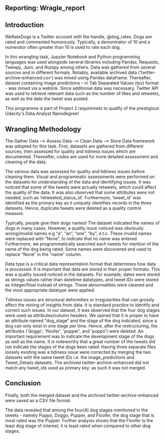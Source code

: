 ## Reporting: Wragle_report


## Introduction

WeRateDogs is a Twitter account with the handle, @dog_rates. Dogs are rated and commented humorously. Typically, a denominator of 10 and a numerator often greater than 10 is used to rate each dog.

In this wrangling task, Jupyter Notebook and Python programming languages was used alongside several libraries including Pandas, Requests, Tweepy, Json, and Numpy among others. Data was gathered from several sources and in different formats. Notably, available archived data ('twitter-archive-enhanced.csv') was mined using Pandas dataframe. Thereafter, dataset containing image predictions – in Tab Separated Values (tsv) format - was mined via a weblink. Since additional data was necessary, Twitter API was used to retrieve relevant data such as the number of likes and retweets, as well as the date the tweet was posted.

This programme is part of Project 2 requiremets to qualify of the prestigious Udacity's Data Analyst Nanodegree!


## Wrangling Methodology

The Gather Data --> Assess Data --> Clean Data --> Store Data framework was adopted for this task. First, datasets are gathered from different sources, then assessed for quality and tidiness issues which are documented.  Thereafter, codes are used for more detailed assessment and cleaning of the data.


The various data was assessed for quality and tidiness issues before cleaning them. Visual and programmatic assessments were performed on the datasets for understanding of the data and identifying issues. It was noticed that some of the tweets were actually retweets, which could affect the quality of the data. It was also observed that some attributes were not needed, such as ‘retweeted_status_id’. Furthermore, ‘tweet_id’ was identified as the primary key as it uniquely identifies records in the three datasets. Hence, duplicate tweets were deleted as a quality control measure.

Typically, people give their dogs names! The dataset indicated the names of dogs in many cases. However, a quality issue noticed was obviously wrong/invalid names e.g “a”, “an”, “one”, “by”, e.t.c. These invalid names were replaced with “None”, to indicate that no name was entered. Furthermore, we programmatically searched each tweets for mention of the name of the dog being rated. Some names were discovered and used to replace “None” in the “name” column.

Data type is a critical data representation format that determines how data is processed. It is important that data are stored in their proper formats. This was a quality issued noticed in the datasets. For example, dates were stored as strings values rather than datetime datatypes, and tweet IDs were stored as Integer/float instead of strings. These abnormalities were cleaned and the most appropriate datatype were applied.

Tidiness issues are structural deformities or irregularities that can grossly affect the mining of insights from data. It is standard practice to identify and correct such issues. In our dataset, it was observed that the four dog stages were used as attributes/column headers. We opined that it is proper to have an attribute named “dog_stage” and the stage of the dog indicated, since a dog can only exist in one stage per time. Hence, after the restructuring, the attributes ('doggo', 'floofer', 'pupper', and 'puppo') were deleted. An important requirement was to indicate the development stage of the dogs as well as the name. It is noteworthy that a great number of the tweets did not indicate the stages of the dogs been rated.
Having three separate files loosely existing was a tidiness issue were corrected by merging the two datasets with the same tweet IDs i.e. the image_predictions and Tweet_Details datasets. The archived twitter-archive-enhanced did not match any tweet_ids used as primary key; as such it was not merged.


## Conclusion

Finally, both the merged dataset and the archived twitter-archive-enhanced were saved as a CSV file format.

The data revealed that among the four(4) dog stages mentioned in the tweets - namely Puppo, Doggo, Pupper, and Floofer, the dog stage that is most rated was the Pupper. Further analysis shows that the Floofer is the least dog stage of interest; it is least rated when compared to other dog stages.
